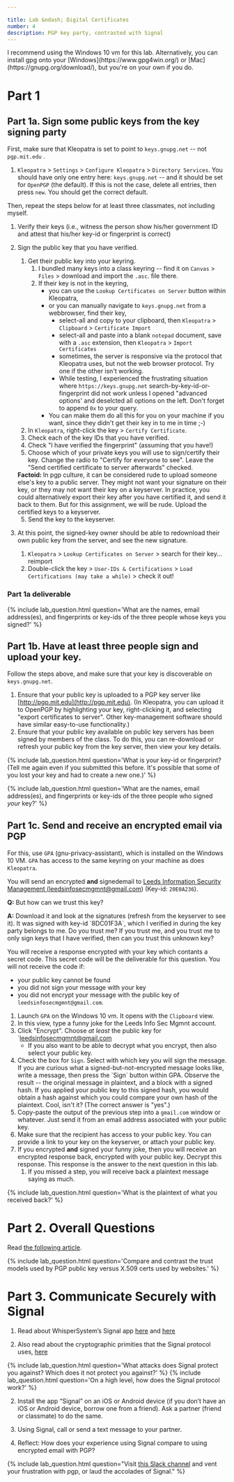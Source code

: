 ```yaml
---

title: Lab &ndash; Digital Certificates
number: 4
description: PGP key party, contrasted with Signal
---
```


<div class='alert alert-info'>I recommend using the Windows 10 vm for this lab. Alternatively, you can install gpg onto your [Windows](https://www.gpg4win.org/) or [Mac](https://gnupg.org/download/), but you're on your own if you do.</div>

# Part 1

## Part 1a. Sign some public keys from the key signing party

First, make sure that Kleopatra is set to point to `keys.gnupg.net` -- <span class='label label-danger'>not <code>pgp.mit.edu</code></span> .

1. `Kleopatra` > `Settings` > `Configure Kleopatra` > `Directory Services`. You should have only one entry here: `keys.gnupg.net` -- and it should be set for `OpenPGP` (the default). If this is not the case, delete all entries, then press `new`. You should get the correct default.

Then, repeat the steps below for at least three classmates, not including myself.

1. Verify their keys (i.e., witness the person show his/her government ID and attest that his/her key-id or fingerprint is correct)
2. Sign the public key that you have verified.
    1. Get their public key into your keyring.
        1. I bundled many keys into a class keyring -- find it on `Canvas` > `Files` > download and import the `.asc`. file there.
        2. If their key is not in the keyring, 
            * you can use the `Lookup Certificates on Server` button within Kleopatra, 
            * or you can manually navigate to `keys.gnupg.net` from a webbrowser, find their key, 
                * select-all and copy to your clipboard, then `Kleopatra` > `Clipboard` > `Certificate Import`
                * select-all and paste into a blank `notepad` document, save with a `.asc` extension, then `Kleopatra` > `Import Certificates`
                * sometimes, the server is responsive via the protocol that Kleopatra uses, but not the web browser protocol. Try one if the other isn't working.
                * While testing, I experienced the frustrating situation where `https://keys.gnupg.net` search-by-key-id-or-fingerprint did not work unless I opened "advanced options' and deselcted all options on the left. Don't forget to append `0x` to your query.
            * You can make them do all this for you on your machine if you want, since they didn't get their key in to me in time ;-)
    1. In `Kleopatra`, right-click the key > `Certify Certificate`.
    2. Check each of the key IDs that you have verified.
    3. Check "I have verified the fingerprint" (assuming that you have!)
    4. Choose which of your private keys you will use to sign/certify their key. Change the radio to "Certify for everyone to see". Leave the "Send certified certificate to server afterwards" checked.
    
    <div class='alert alert-info'><strong>Factoid: </strong>In pgp culture, it can be considered rude to upload someone else's key to a public server. They might not want your signature on their key, or they may not want their key on a keyserver. In practice, you could alternatively export their key after you have certified it, and send it back to them. But for this assignment, we will be rude. Upload the certified keys to a keyserver.</div>
    
    5. Send the key to the keyserver.

3. At this point, the signed-key owner should be able to redownload their own public key from the server, and see the new signature.

    1. `Kleopatra` > `Lookup Certificates on Server` > search for their key... reimport
    2. Double-click the key > `User-IDs & Certifications` > `Load Certifications (may take a while)` > check it out!
    
    
    
### Part 1a deliverable

{% include lab_question.html question='What are the names, email address(es), and fingerprints or key-ids of the three people whose keys you signed?' %}


## Part 1b. Have at least three people sign and upload your key.

Follow the steps above, and make sure that your key is discoverable on `keys.gnupg.net`.

1.	Ensure that your public key is uploaded to a PGP key server like [http://pgp.mit.edu](http://pgp.mit.edu).  (In Kleopatra, you can upload it to OpenPGP by highlighting your key, right-clicking it, and selecting "export certificates to server". Other key-management software should have similar easy-to-use functionality.)
2.	Ensure that your public key available on public key servers has been signed by members of the class. To do this, you can re-download or refresh your public key from the key server, then view your key details.

{% include lab_question.html question='What is your key-id or fingerprint? (Tell me again even if you submitted this before. It\'s possible that some of you lost your key and had to create a new one.)' %}

{% include lab_question.html question='What are the names, email address(es), and fingerprints or key-ids of the three people who signed <i>your</i> key?' %}



## Part 1c. Send and receive an encrypted email via PGP
	
For this, use `GPA` (gnu-privacy-assistant), which is installed on the Windows 10 VM. `GPA` has access to the same keyring on your machine as does `Kleopatra`.
    
You will send an <span class='label label-info'>encrypted <strong>and</strong> signed</span>email to <a href='mailto:leedsinfosecmgmnt@gmail.com'>Leeds Information Security Management (leedsinfosecmgmnt@gmail.com)</a> (Key-id: `20E0A236`). 

<div class='alert alert-danger'>
    <p><strong>Q:</strong> But how can we trust this key?</p>
    <p><strong>A:</strong> Download it and look at the signatures (refresh from the keyserver to see it). It was signed with key-id `8DC01F3A`, which I verified in during the key party belongs to me. Do you trust me? If you trust me, and you trust me to only sign keys that I have verified, then can you trust this unknown key?</p>
</div>

You will receive a response encrypted with your key which contants a secret code. This secret code will be the deliverable for this question. You will not receive the code if:
* your public key cannot be found
* you did not sign your message with your key
* you did not encrypt your message with the public key of `leedsinfosecmgmnt@gmail.com`.


1. Launch `GPA` on the Windows 10 vm. It opens with the `Clipboard` view.
1. In this view, type a funny joke for the Leeds Info Sec Mgmnt account.
1. Click "Encrypt". Choose _at least_ the public key for `leedsinfosecmgmnt@gmail.com
    * If you also want to be able to decrypt what you encrypt, then also select your public key.
1. Check the box for `Sign`. Select with which key you will sign the message.
   <div class='alert alert-info'>If you are curious what a signed-but-not-encrypted message looks like, write a message, then press the `Sign` button within GPA. Observe the result -- the original message in plaintext, and a block with a signed hash. If you applied your public key to this signed hash, you would obtain a hash against which you could compare your own hash of the plaintext. Cool, isn't it? (The correct answer is "yes".)</div>
1. Copy-paste the output of the previous step into a `gmail.com` window or whatever. Just send it from an email address associated with your public key.
1. Make sure that the recipient has access to your public key. You can provide a link to your key on the keyserver, or attach your public key.
1. If you <span class='label label-info'>encrypted <strong>and</strong> signed</span> your funny joke, then you will receive an encrypted response back, encrypted with your public key. Decrypt this response. This response is the answer to the next question in this lab.
    1. If you missed a step, you will receive back a plaintext message saying as much.
    
{% include lab_question.html question='What is the plaintext of what you received back?' %}


# Part 2. Overall Questions

Read [the following article](https://en.wikipedia.org/wiki/Web_of_trust).

{% include lab_question.html question='Compare and contrast the trust models used by PGP public key versus X.509 certs used by websites.' %}



# Part 3. Communicate Securely with Signal

1.	Read about WhisperSystem’s Signal app [here](https://signal.org/) and [here](https://theintercept.com/2017/05/01/cybersecurity-for-the-people-how-to-keep-your-chats-truly-private-with-signal/)

2.  Also read about the cryptographic primities that the Signal protocol uses, [here](https://medium.com/@justinomora/demystifying-the-signal-protocol-for-end-to-end-encryption-e2ee-ad6a567e6cb4)

{% include lab_question.html question='What attacks does Signal protect you against? Which does it not protect you against?' %}
{% include lab_question.html question='On a high level, how does the Signal protocol work?' %}

2.	Install the app “Signal” on an iOS or Android device (if you don’t have an iOS or Android device, borrow one from a friend). Ask a partner (friend or classmate) to do the same.

3.	Using Signal, call or send a text message to your partner.

4.	Reflect: How does your experience using Signal compare to using encrypted email with PGP?

{% include lab_question.html question="Visit <a href='https://infosecmanagement-f18.slack.com/messages/CCZB79SSJ'>this Slack channel</a> and vent your frustration with pgp, or laud the accolades of Signal." %}
